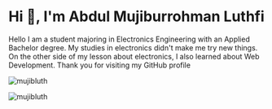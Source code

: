 <h1 align="left">Hi 👋, I'm Abdul Mujiburrohman Luthfi</h1>
<p align="left">Hello I am a student majoring in Electronics Engineering with an Applied Bachelor degree. My studies in electronics didn't make me try new things. On the other side of my lesson about electronics, I also learned about Web Development. Thank you for visiting my GitHub profile </p>
<p align="left"> <img src="https://github-readme-stats.vercel.app/api?username=mujibluth&count_private=true&show_icons=true&theme=prussian" alt="mujibluth" /> </p>
<p align="left"> <img src="https://komarev.com/ghpvc/?username=mujibluth" alt="mujibluth" /> </p> <!-- visitors counted from the date : 15 April 2021 -->

<!-- Here are some ideas to get you started:

- 🔭 I’m currently working on ...
- 🌱 I’m currently learning ...
- 👯 I’m looking to collaborate on ...
- 🤔 I’m looking for help with ...
- 💬 Ask me about ...
- 📫 How to reach me: ...
- 😄 Pronouns: ...
- ⚡ Fun fact: ...
-->
